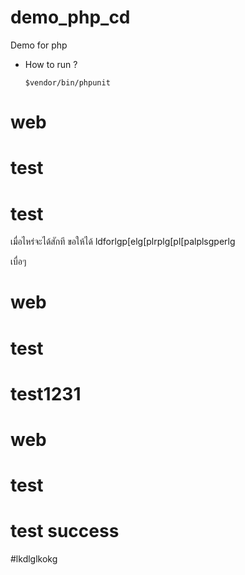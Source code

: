 demo_php_cd
===========

Demo for php


* How to run ?

  ```
  $vendor/bin/phpunit
  ```
# web
# test
# test
เมื่อไหร่จะได้สักที
ขอให้ได้
ldforlgp[elg[plrplg[pl[palplsgperlg


เบื่อๆ


# web
# test
# test1231


# web
# test
# test success


#lkdlglkokg
